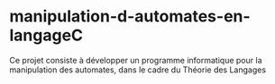 # manipulation-d-automates-en-langageC
Ce projet consiste à développer un programme informatique pour la manipulation des automates, dans le cadre du Théorie des Langages
